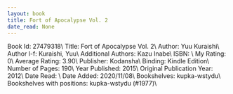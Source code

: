 ```yaml
---
layout: book
title: Fort of Apocalypse Vol. 2
date_read: None
---
```


Book Id: 27479318\ 
Title: Fort of Apocalypse Vol. 2\ 
Author: Yuu Kuraishi\ 
Author l-f: Kuraishi, Yuu\ 
Additional Authors: Kazu Inabe\ 
ISBN: \ 
My Rating: 0\ 
Average Rating: 3.90\ 
Publisher: Kodansha\ 
Binding: Kindle Edition\ 
Number of Pages: 190\ 
Year Published: 2015\ 
Original Publication Year: 2012\ 
Date Read: \ 
Date Added: 2020/11/08\ 
Bookshelves: kupka-wstydu\ 
Bookshelves with positions: kupka-wstydu (#1977)\ 

